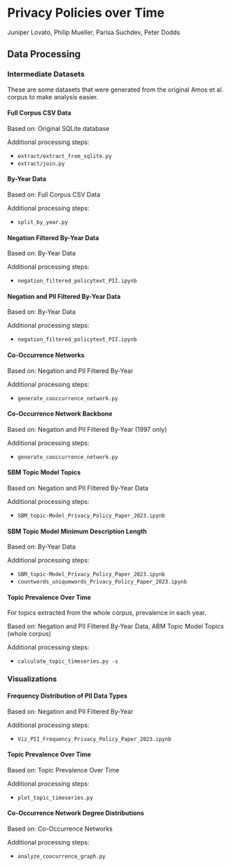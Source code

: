 # Privacy Policies over Time
Juniper Lovato, Philip Mueller, Parisa Suchdev, Peter Dodds

## Data Processing

### Intermediate Datasets

These are some datasets that were generated from the original Amos et al. corpus to make analysis easier.

#### Full Corpus CSV Data

Based on: Original SQLite database

Additional processing steps:

- `extract/extract_from_sqlite.py`
- `extract/join.py`

#### By-Year Data

Based on: Full Corpus CSV Data

Additional processing steps:

- `split_by_year.py`

#### Negation Filtered By-Year Data

Based on: By-Year Data

Additional processing steps:

- `negation_filtered_policytext_PII.ipynb`

#### Negation and PII Filtered By-Year Data

Based on: By-Year Data

Additional processing steps:

- `negation_filtered_policytext_PII.ipynb`

#### Co-Occurrence Networks

Based on: Negation and PII Filtered By-Year

Additional processing steps:

- `generate_cooccurrence_network.py`

#### Co-Occurrence Network Backbone

Based on: Negation and PII Filtered By-Year (1997 only)

Additional processing steps:

- `generate_cooccurrence_network.py`

#### SBM Topic Model Topics 

Based on: Negation and PII Filtered By-Year Data

Additional processing steps:

- `SBM_topic-Model_Privacy_Policy_Paper_2023.ipynb`

#### SBM Topic Model Minimum Description Length 

Based on: By-Year Data

Additional processing steps:

- `SBM_topic-Model_Privacy_Policy_Paper_2023.ipynb`
- `countwords_uniquewords_Privacy_Policy_Paper_2023.ipynb`

#### Topic Prevalence Over Time

For topics extracted from the whole corpus, prevalence in each year.

Based on: Negation and PII Filtered By-Year Data, ABM Topic Model Topics (whole corpus)

Additional processing steps:

- `calculate_topic_timeseries.py -s`

### Visualizations

#### Frequency Distribution of PII Data Types

Based on: Negation and PII Filtered By-Year 

Additional processing steps:

- `Viz_PII_Frequency_Privacy_Policy_Paper_2023.ipynb`

#### Topic Prevalence Over Time

Based on: Topic Prevalence Over Time

Additional processing steps:

- `plot_topic_timeseries.py`

#### Co-Occurrence Network Degree Distributions

Based on: Co-Occurrence Networks

Additional processing steps:

- `analyze_coocurrence_graph.py`

